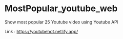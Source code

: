 # MostPopular_youtube_web
Show most popular 25 Youtube video using Youtube API

Link : https://youtubehot.netlify.app/
